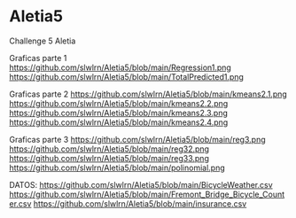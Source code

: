 # Aletia5
Challenge 5 Aletia

Graficas parte 1
https://github.com/slwlrn/Aletia5/blob/main/Regression1.png
https://github.com/slwlrn/Aletia5/blob/main/TotalPredicted1.png

Graficas parte 2
https://github.com/slwlrn/Aletia5/blob/main/kmeans2.1.png
https://github.com/slwlrn/Aletia5/blob/main/kmeans2.2.png
https://github.com/slwlrn/Aletia5/blob/main/kmeans2.3.png
https://github.com/slwlrn/Aletia5/blob/main/kmeans2.4.png

Graficas parte 3
https://github.com/slwlrn/Aletia5/blob/main/reg3.png
https://github.com/slwlrn/Aletia5/blob/main/reg32.png
https://github.com/slwlrn/Aletia5/blob/main/reg33.png
https://github.com/slwlrn/Aletia5/blob/main/polinomial.png


DATOS:
https://github.com/slwlrn/Aletia5/blob/main/BicycleWeather.csv
https://github.com/slwlrn/Aletia5/blob/main/Fremont_Bridge_Bicycle_Counter.csv
https://github.com/slwlrn/Aletia5/blob/main/insurance.csv
